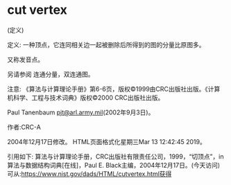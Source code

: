 # cut vertex


(定义)



定义:
一种顶点，它连同相关边一起被删除后所得到的图的分量比原图多。



又称发音点。



另请参阅
连通分量，双连通图。



注意:
《算法与计算理论手册》第6-6页，版权©1999由CRC出版社出版。《计算机科学、工程与技术词典》版权©2000 CRC出版社出版。

Paul Tanenbaum <pjt@arl.army.mil>(2002年9月3日)。


作者:CRC-A







2004年12月17日修改。
HTML页面格式化星期三Mar 13 12:42:45 2019。



引用如下:
算法与计算理论手册，CRC出版社有限责任公司，1999，“切顶点”，in
算法与数据结构词典[在线]，Paul E. Black主编，2004年12月17日。(今天访问)
可从:https://www.nist.gov/dads/HTML/cutvertex.html获得